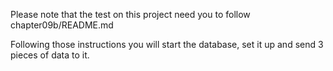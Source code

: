 

Please note that the test on this project need you to follow chapter09b/README.md 

Following those instructions you will start the database, set it up and send 3 pieces of data to it. 
